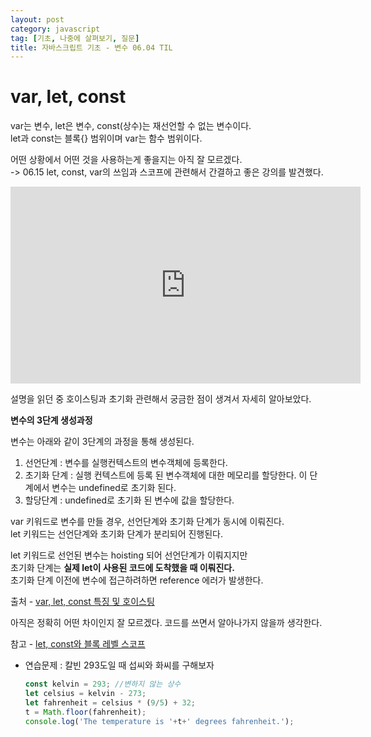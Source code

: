 ```yaml
---
layout: post
category: javascript
tag: [기초, 나중에 살펴보기, 질문]
title: 자바스크립트 기초 - 변수 06.04 TIL
---
```


# var, let, const

<div class="message">
var는 변수, let은 변수, const(상수)는 재선언할 수 없는 변수이다.<br> 
let과 const는 블록{} 범위이며 var는 함수 범위이다.  
</div>

어떤 상황에서 어떤 것을 사용하는게 좋을지는 아직 잘 모르겠다.    
-> 06.15 let, const, var의 쓰임과 스코프에 관련해서 간결하고 좋은 강의를 발견했다.

<iframe width="560" height="315" src="https://www.youtube.com/embed/WrjlQstaCwo" title="YouTube video player" frameborder="0" allow="accelerometer; autoplay; clipboard-write; encrypted-media; gyroscope; picture-in-picture" allowfullscreen></iframe>

설명을 읽던 중 호이스팅과 초기화 관련해서 궁금한 점이 생겨서 자세히 알아보았다.   

**변수의 3단계 생성과정**

변수는 아래와 같이 3단계의 과정을 통해 생성된다.  
1. 선언단계 : 변수를 실행컨텍스트의 변수객체에 등록한다.  
2. 초기화 단계 : 실행 컨텍스트에 등록 된 변수객체에 대한 메모리를 할당한다. 이 단계에서 변수는 undefined로 초기화 된다.  
3. 할당단계 : undefined로 초기화 된 변수에 값을 할당한다.  
  
var 키워드로 변수를 만들 경우, 선언단계와 초기화 단계가 동시에 이뤄진다.   
let 키워드는 선언단계와 초기화 단계가 분리되어 진행된다.  
  
let 키워드로 선언된 변수는 hoisting 되어 선언단계가 이뤄지지만  
초기화 단계는 <strong>실제 let이 사용된 코드에 도착했을 때 이뤄진다.</strong>   
초기화 단계 이전에 변수에 접근하려하면 reference 에러가 발생한다.

출처 - [var, let, const 특징 및 호이스팅](https://medium.com/sjk5766/var-let-const-%ED%8A%B9%EC%A7%95-%EB%B0%8F-scope-335a078cec04)

아직은 정확히 어떤 차이인지 잘 모르겠다. 코드를 쓰면서 알아나가지 않을까 생각한다.

참고 - [let, const와 블록 레벨 스코프](https://poiemaweb.com/es6-block-scope)


* 연습문제 : 칼빈 293도일 때 섭씨와 화씨를 구해보자

    ```javascript
    const kelvin = 293; //변하지 않는 상수
    let celsius = kelvin - 273;
    let fahrenheit = celsius * (9/5) + 32;
    t = Math.floor(fahrenheit);
    console.log('The temperature is '+t+' degrees fahrenheit.');
    ```


